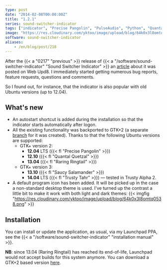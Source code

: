 ```yaml
---
type: post
date: "2014-02-08T00:00:00Z"
title: "1.2.1"
series: sound-switcher-indicator
tags: ["indicator", "Precise Pangolin", "PulseAudio", "Python", "Quantal Quetzal", "Raring Ringtail", "Saucy Salamander", "sound", "Sound Switcher Indicator", "Trusty Tahr", "Ubuntu", "Unity"]
image: "https://res.cloudinary.com/yktoo/image/upload/blog/64k0x3l8omtq0538.png"
software: sound-switcher-indicator
aliases:
    - /en/blog/post/218
---
```


After the {{< a "0217" "previous" >}} release of {{< a "/software/sound-switcher-indicator" "Sound Switcher Indicator" >}} an [article](http://www.webupd8.org/2014/02/sound-switcher-ubuntu-indicator.html) about it was posted on Web Upd8. I immediately started getting numerous bug reports, feature requests, questions and comments.

So I found out, for instance, that the indicator is also popular with old Ubuntu versions (up to 12.04).

<!--more-->

## What's new

* An autostart shortcut is added during the installation so that the indicator starts automatically after logon.
* All the existing functionality was backported to GTK+2 (a separate [branch](https://github.com/yktoo/indicator-sound-switcher/tree/gtk2) for it was created). Thanks to that the following Ubuntu versions are supported:
  * GTK+ version 2:
      * **12.04** LTS ({{< fl "Precise Pangolin" >}})
      * **12.10** ({{< fl "Quantal Quetzal" >}})
      * **13.04** ({{< fl "Raring Ringtail" >}})
  * GTK+ version 3:
      * **13.10** ({{< fl "Saucy Salamander" >}})
      * **14.04** LTS ({{< fl "Trusty Tahr" >}}) — tested in Trusty Alpha 2.
* A default program icon has been added. It will be picked up in the case a non-standard desktop theme is used. I've turned up the contrast a little bit to make it work with both light and dark themes:
  {{< imgfig "https://res.cloudinary.com/yktoo/image/upload/blog/64k0x3l8omtq0538.png" >}}

## Installation

You can install or update the application, as usual, via my Launchpad PPA, see the {{< a "/software/sound-switcher-indicator" "installation manual" >}}.

**NB**: since 13.04 (Raring Ringtail) has reached its end-of-life, Launchpad would not accept builds for this system anymore. You can download a GTK+2 based version [here](http://ppa.launchpad.net/yktooo/ppa/ubuntu/pool/main/i/indicator-sound-switcher/).
